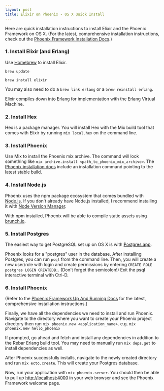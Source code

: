 ```yaml
---
layout: post
title: Elixir on Phoenix - OS X Quick Install
---
```


Here are quick installation instructions to install Elixir and the Phoenix
Framework on OS X. (For the latest, comprehensive installation instructions,
check out the [Phoenix Framework Installation
Docs](http://www.phoenixframework.org/docs/installation).)

### 1. Install Elixir (and Erlang)
Use [Homebrew](http://brew.sh/) to install Elixir.

`brew update`

`brew install elixir`

You may also need to do a `brew link erlang` or a `brew reinstall erlang`.

Elixir compiles down into Erlang for implementation with the Erlang Virtual
Machine.

### 2. Install Hex
Hex is a package manager. You will install Hex with the Mix build tool that
comes with Elixir by running `mix local.hex` on the command line.

### 3. Install Phoenix
Use Mix to install the Phoenix mix archive. The command will look something like
`mix archive.install <path_to_phoenix_mix_archive>`. The [Phoenix installation
docs](http://www.phoenixframework.org/docs/installation#section-phoenix) include
an installation command pointing to the latest stable build.

### 4. Install Node.js
Phoenix uses the npm package ecosystem that comes bundled with
[Node.js](https://nodejs.org/). If you don't already have Node.js installed, I
recommend installing it with [Node Version
Manager](https://github.com/creationix/nvm).

With npm installed, Phoenix will be able to compile static assets using
[brunch.io](http://brunch.io/).

### 5. Install Postgres
The easiest way to get PostgreSQL set up on OS X is with
[Postgres.app](http://postgresapp.com/).

Phoenix looks for a "postgres" user in the database. After installing Postgres,
you can run `psql` from the command line. Then, you will create a new user/role
with login and create permissions by entering `CREATE ROLE postgres LOGIN
CREATEDB;`. (Don't forget the semicolon!) Exit the psql interactive terminal
with Ctrl-D.

### 6. Install Phoenix
(Refer to the [Phoenix Framework Up And Running
Docs](http://www.phoenixframework.org/docs/up-and-running) for the latest,
comprehensive installation instructions.)

Finally, we have all the dependencies we need to install and run Phoenix.
Navigate to the directory where you want to create your Phoenix project
directory then run `mix phoenix.new <application_name>`. e.g. `mix phoenix.new
hello_phoenix`

If prompted, go ahead and fetch and install any dependencies in addition to the Rebar Erlang
build tool. You may need to manually run `mix deps.get` to install
dependencies as well.

After Phoenix successfully installs, navigate to the newly created directory and
run `mix ecto.create`. This will create your Postgres database.

Now, run your application with `mix phoenix.server`. You should then be able to
pull up [http://localhost:4000](http://localhost:4000) in your web browser and
see the Phoenix Framework welcome page.
